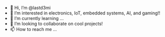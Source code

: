 - 👋 Hi, I’m @lastd3mi
- 👀 I’m interested in electronics, IoT, embedded systems, AI, and gaming!!
- 🌱 I’m currently learning ...
- 💞️ I’m looking to collaborate on cool projects!
- 📫 How to reach me ...

<!---
lastd3mi/lastd3mi is a ✨ special ✨ repository because its `README.md` (this file) appears on your GitHub profile.
You can click the Preview link to take a look at your changes.
--->
